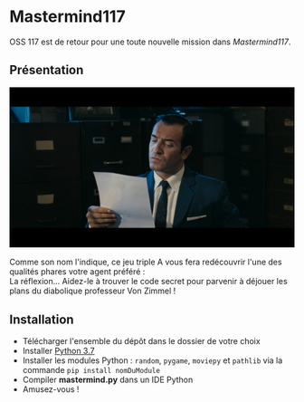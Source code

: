 # Mastermind117

OSS 117 est de retour pour une toute nouvelle mission dans *Mastermind117*.

## Présentation

![](https://github.com/RedaPengam/Mastermind117/blob/main/data/hmmm.png)

Comme son nom l'indique, ce jeu triple A vous fera redécouvrir l'une des qualités phares votre agent préféré :  <br/>
La réflexion...
Aidez-le à trouver le code secret pour parvenir à déjouer les plans du diabolique professeur Von Zimmel !

## Installation

- Télécharger l'ensemble du dépôt dans le dossier de votre choix
- Installer [Python 3.7](https://www.python.org/downloads/release/python-379/)
- Installer les modules Python : `random`, `pygame`, `moviepy` et `pathlib` via la commande `pip install nomDuModule`
- Compiler **mastermind.py** dans un IDE Python
- Amusez-vous !
